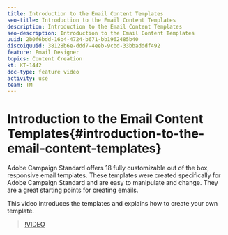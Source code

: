 ```yaml
---
title: Introduction to the Email Content Templates
seo-title: Introduction to the Email Content Templates
description: Introduction to the Email Content Templates
seo-description: Introduction to the Email Content Templates
uuid: 2b0f6bdd-16b4-4724-b671-bb1962485b40
discoiquuid: 38128b6e-ddd7-4eeb-9cbd-33bbadddf492
feature: Email Designer 
topics: Content Creation
kt: KT-1442
doc-type: feature video
activity: use
team: TM
---
```


# Introduction to the Email Content Templates{#introduction-to-the-email-content-templates}

Adobe Campaign Standard offers 18 fully customizable out of the box, responsive email templates.  These templates were created specifically for Adobe Campaign Standard and are easy to manipulate and change. They are a great starting points for creating emails.

This video introduces the templates and explains how to create your own template.

>[!VIDEO](https://video.tv.adobe.com/v/23106?quality=12)
